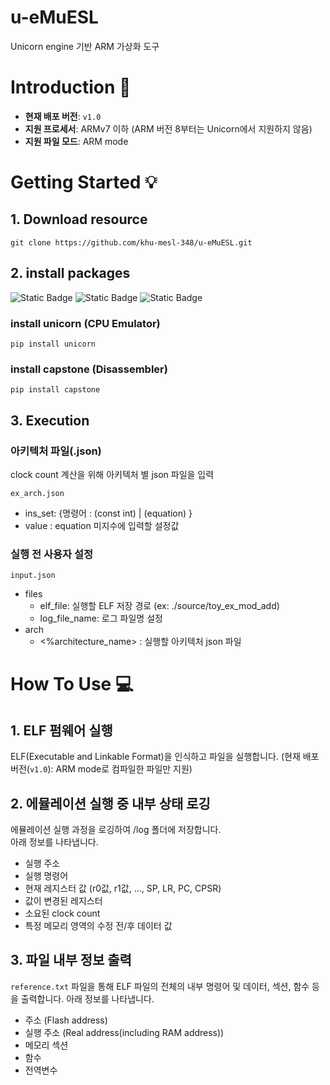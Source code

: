 # u-eMuESL
Unicorn engine 기반 ARM 가상화 도구

# Introduction 📖
- **현재 배포 버전**: `v1.0`
- **지원 프로세서**: ARMv7 이하 (ARM 버전 8부터는 Unicorn에서 지원하지 않음)
- **지원 파일 모드**: ARM mode

# Getting Started 💡
## 1. Download resource
```commandline
git clone https://github.com/khu-mesl-348/u-eMuESL.git
```

## 2. install packages
![Static Badge](https://img.shields.io/badge/python-3.10.2-blue)
![Static Badge](https://img.shields.io/badge/unicorn-2.0.1.post1-green)
![Static Badge](https://img.shields.io/badge/capstone-4.0.2-green)
### install unicorn (CPU Emulator)
```
pip install unicorn
```
### install capstone (Disassembler)
```
pip install capstone
```

## 3. Execution
### 아키텍처 파일(.json)
clock count 계산을 위해 아키텍처 별 json 파일을 입력
```
ex_arch.json
```
* ins_set: {명령어 : (const int) | (equation) }
* value : equation 미지수에 입력할 설정값
  
### 실행 전 사용자 설정
```
input.json
```
* files
  * elf_file: 실행할 ELF 저장 경로 (ex: ./source/toy_ex_mod_add)
  * log_file_name: 로그 파일명 설정
* arch
  * <%architecture_name> : 실행할 아키텍처 json 파일


# How To Use 💻
## 1. ELF 펌웨어 실행
ELF(Executable and Linkable Format)을 인식하고 파일을 실행합니다.
(현재 배포 버전(`v1.0`): ARM mode로 컴파일한 파일만 지원)  
## 2. 에뮬레이션 실행 중 내부 상태 로깅
에뮬레이션 실행 과정을 로깅하여 /log 폴더에 저장합니다.  
아래 정보를 나타냅니다.  
* 실행 주소
* 실행 명령어
* 현재 레지스터 값 (r0값, r1값, ..., SP, LR, PC, CPSR)
* 값이 변경된 레지스터
* 소요된 clock count
* 특정 메모리 영역의 수정 전/후 데이터 값
## 3. 파일 내부 정보 출력
`reference.txt` 파일을 통해 ELF 파일의 전체의 내부 명령어 및 데이터, 섹션, 함수 등을 출력합니다.
아래 정보를 나타냅니다.
* 주소 (Flash address)
* 실행 주소 (Real address(including RAM address))
* 메모리 섹션
* 함수
* 전역변수
  
